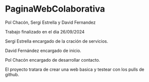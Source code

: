 # PaginaWebColaborativa

Pol Chacón, Sergi Estrella y David Fernandez

Trabajo finalizado en el dia 26/09/2024

Sergi Estrella encargado de la cración de servicios.

David Fernández encargado de inicio.

Pol Chacón encargado de desarrollar contacto.

El proyecto tratara de crear una web basica y testear con los pulls de github.
